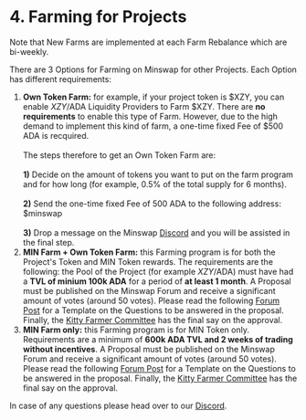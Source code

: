 # 4. Farming for Projects



Note that New Farms are implemented at each Farm Rebalance which are bi-weekly.

There are 3 Options for Farming on Minswap for other Projects. Each Option has different requirements:

1. **Own Token Farm:** for example, if your project token is $XZY, you can enable $XZY/$ADA Liquidity Providers to Farm $XZY. There are **no requirements** to enable this type of Farm. However, due to the high demand to implement this kind of farm, a one-time fixed Fee of $500 ADA is recquired. \
   \
   The steps therefore to get an Own Token Farm are: \
   \
   **1)** Decide on the amount of tokens you want to put on the farm program and for how long (for example, 0.5% of the total supply for 6 months).\
   \
   **2)** Send the one-time fixed Fee of 500 ADA to the following address: $minswap\
   \
   **3)** Drop a message on the Minswap [Discord](https://discord.gg/ZjB8ZBhkbm) and you will be assisted in the final step.
2. **MIN Farm + Own Token Farm:** this Farming program is for both the Project's Token and MIN Token rewards. The requirements are the following: the Pool of the Project (for example $XZY/$ADA) must have had a **TVL of minium 100k ADA** for a period of **at least 1 month**. A Proposal must be published on the Minswap Forum and receive a significant amount of votes (around 50 votes). Please read the following [Forum Post](https://forum.minswap.org/t/we-want-to-open-a-min-farm-proposed-template-for-requests-to-have-a-new-min-farm/1008) for a Template on the Questions to be answered in the proposal. Finally, the [Kitty Farmer Committee](../../min-token/yield-farming/usdmin-point-system/) has the final say on the approval.
3. **MIN Farm only:** this Farming program is for MIN Token only. Requirements are a minimum of **600k ADA TVL and 2 weeks of trading without incentives**. A Proposal must be published on the Minswap Forum and receive a significant amount of votes (around 50 votes). Please read the following [Forum Post](https://forum.minswap.org/t/we-want-to-open-a-min-farm-proposed-template-for-requests-to-have-a-new-min-farm/1008) for a Template on the Questions to be answered in the proposal. Finally, the [Kitty Farmer Committee](../../min-token/yield-farming/usdmin-point-system/) has the final say on the approval.

In case of any questions please head over to our [Discord](https://discord.gg/ZjB8ZBhkbm).
